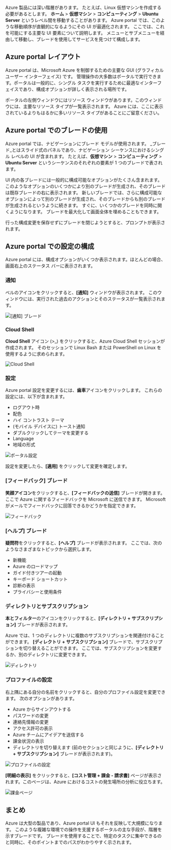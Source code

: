 Azure 製品には深い階層があります。 たとえば、Linux 仮想マシンを作成する必要があるとします。 **ホーム**  >  **仮想マシン**  >  **コンピューティング**  >  **Ubuntu Server** というレベル間を移動することがあります。 Azure portal では、このような移動順序が直観的になるようにその UI が最適化されます。 ここでは、これを可能にする主要な UI 要素について説明します。 メニューとサブメニューを経由して移動し、ブレードを使用してサービスを見つけて構成します。

## <a name="azure-portal-layout"></a>Azure portal レイアウト

Azure portal は、Microsoft Azure を制御するための主要な GUI (グラフィカル ユーザー インターフェイス) です。 管理操作の大多数はポータルで実行できます。ポータルは一般的に、シングル タスクを実行するために最適なインターフェイスであり、構成オプションが詳しく表示される場所です。

ポータルの左側ウィンドウにはリソース ウィンドウがあります。このウィンドウには、主要なリソース タイプが一覧表示されます。 Azure には、ここに表示されているよりもはるかに多いリソース タイプがあることにご留意ください。

## <a name="using-blades-in-the-azure-portal"></a>Azure portal でのブレードの使用

Azure portal では、ナビゲーションにブレード モデルが使用されます。 _ブレード_とはスライド式のパネルであり、ナビゲーション シーケンスにおけるシングル レベルの UI が含まれます。 たとえば、**仮想マシン**  >  **コンピューティング**  >  **Ubuntu Server** というシーケンスのそれぞれの要素が 1 つのブレードで表されます。

UI 内の各ブレードには一般的に構成可能なオプションがたくさん含まれます。 このようなオプションのいくつかにより別のブレードが生成され、そのブレードは既存ブレードの右に表示されます。 新しいブレードでは、さらに構成可能なオプションによって別のブレードが生成され、そのブレードからも別のブレードが生成されるというように続きます。 すぐに、いくつかのブレードを同時に開くようになります。 ブレードを最大化して画面全体を埋めることもできます。

行った構成変更を保存せずにブレードを閉じようとすると、プロンプトが表示されます。

## <a name="configuring-settings-in-the-azure-portal"></a>Azure portal での設定の構成

Azure portal には、構成オプションがいくつか表示されます。ほとんどの場合、画面右上のステータス バーに表示されます。

### <a name="notifications"></a>通知

ベルのアイコンをクリックすると、**[通知]** ウィンドウが表示されます。 このウィンドウには、実行された過去のアクションとそのステータスが一覧表示されます。

![[通知] ブレード](../media-draft/2-notifications-blade.PNG)

### <a name="cloud-shell"></a>Cloud Shell

**Cloud Shell** アイコン (>_) をクリックすると、Azure Cloud Shell セッションが作成されます。 そのセッションで Linux Bash または PowerShell on Linux を使用するように求められます。

![Cloud Shell](../media-draft/2-choose-shell.PNG)

### <a name="settings"></a>設定

Azure portal 設定を変更するには、**歯車**アイコンをクリックします。 これらの設定には、以下が含まれます。

* ログアウト時
* 配色
* ハイ コントラスト テーマ
* (モバイル デバイスに) トースト通知
* ダブルクリックしてテーマを変更する
* Language
* 地域の形式

![ポータル設定](../media-draft/2-settings-blade.PNG)

設定を変更したら、**[適用]** をクリックして変更を確定します。

### <a name="feedback-blade"></a>[フィードバック] ブレード

**笑顔アイコン**をクリックすると、**[フィードバックの送信]** ブレードが開きます。 ここで Azure に関するフィードバックを Microsoft に送信できます。 Microsoft がメールでフィードバックに回答できるかどうかを指定できます。

![フィードバック](../media-draft/2-feedback-blade.PNG)

### <a name="help-blade"></a>[ヘルプ] ブレード

**疑問符**をクリックすると、**[ヘルプ]** ブレードが表示されます。 ここでは、次のようなさまざまなトピックから選択します。

* 新機能
* Azure のロードマップ
* ガイド付きツアーの起動
* キーボード ショートカット
* 診断の表示
* プライバシーと使用条件

### <a name="directory-and-subscription"></a>ディレクトリとサブスクリプション

**本とフィルター**のアイコンをクリックすると、**[ディレクトリ + サブスクリプション]** ブレードが表示されます。

Azure では、1 つのディレクトリに複数のサブスクリプションを関連付けることができます。 **[ディレクトリ + サブスクリプション]** ブレードで、サブスクリプションを切り替えることができます。 ここでは、サブスクリプションを変更するか、別のディレクトリに変更できます。

![ディレクトリ](../media-draft/2-directory-blade-1.PNG)

### <a name="profile-settings"></a>プロファイルの設定

右上隅にある自分の名前をクリックすると、自分のプロファイル設定を変更できます。
次のオプションがあります。

* Azure からサインアウトする
* パスワードの変更
* 連絡先情報の変更
* アクセス許可の表示
* Azure チームにアイデアを送信する
* 課金状況の表示
* ディレクトリを切り替えます (前のセクションと同じように、**[ディレクトリ + サブスクリプション]** ブレードが表示されます)。

![プロファイルの設定](../media-draft/2-portal-menu.png)

**[明細の表示]** をクリックすると、**[コスト管理 + 課金 - 請求書]** ページが表示されます。このページは、Azure におけるコストの発生場所の分析に役立ちます。

![課金ページ](../media-draft/2-portal-billing.PNG)

## <a name="summary"></a>まとめ

Azure は大型の製品であり、Azure portal UI もそれを反映して大規模になります。 このような複雑な環境での操作を支援するポータルの主な手段が、階層を示すブレードです。 ブレードを使用することで、特定のタスクに集中できるのと同時に、そのポイントまでのパスがわかりやすく示されます。